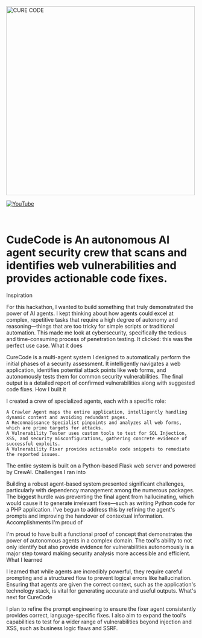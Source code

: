 <img width="500" height="500" alt="CURE CODE" src="https://github.com/user-attachments/assets/5b3ad836-0c0c-4b09-9b43-8d9a41b0bcba" />
<br>

[![YouTube](https://github.com/user-attachments/assets/5b3ad836-0c0c-4b09-9b43-8d9a41b0bcba)](https://vimeo.com/1120598811?share=copy&fl=sv&fe=ci)


<br>

# CudeCode is An autonomous AI agent security crew that scans and identifies web vulnerabilities and provides actionable code fixes. 


Inspiration

For this hackathon, I wanted to build something that truly demonstrated the power of AI agents. I kept thinking about how agents could excel at complex, repetitive tasks that require a high degree of autonomy and reasoning—things that are too tricky for simple scripts or traditional automation. This made me look at cybersecurity, specifically the tedious and time-consuming process of penetration testing. It clicked: this was the perfect use case.
What it does

CureCode is a multi-agent system I designed to automatically perform the initial phases of a security assessment. It intelligently navigates a web application, identifies potential attack points like web forms, and autonomously tests them for common security vulnerabilities. The final output is a detailed report of confirmed vulnerabilities along with suggested code fixes.
How I built it

I created a crew of specialized agents, each with a specific role:

    A Crawler Agent maps the entire application, intelligently handling dynamic content and avoiding redundant pages.
    A Reconnaissance Specialist pinpoints and analyzes all web forms, which are prime targets for attacks.
    A Vulnerability Tester uses custom tools to test for SQL Injection, XSS, and security misconfigurations, gathering concrete evidence of successful exploits.
    A Vulnerability Fixer provides actionable code snippets to remediate the reported issues.

The entire system is built on a Python-based Flask web server and powered by CrewAI.
Challenges I ran into

Building a robust agent-based system presented significant challenges, particularly with dependency management among the numerous packages. The biggest hurdle was preventing the final agent from hallucinating, which would cause it to generate irrelevant fixes—such as writing Python code for a PHP application. I've begun to address this by refining the agent's prompts and improving the handover of contextual information.
Accomplishments I'm proud of

I'm proud to have built a functional proof of concept that demonstrates the power of autonomous agents in a complex domain. The tool's ability to not only identify but also provide evidence for vulnerabilities autonomously is a major step toward making security analysis more accessible and efficient.
What I learned

I learned that while agents are incredibly powerful, they require careful prompting and a structured flow to prevent logical errors like hallucination. Ensuring that agents are given the correct context, such as the application's technology stack, is vital for generating accurate and useful outputs.
What's next for CureCode

I plan to refine the prompt engineering to ensure the fixer agent consistently provides correct, language-specific fixes. I also aim to expand the tool's capabilities to test for a wider range of vulnerabilities beyond injection and XSS, such as business logic flaws and SSRF.
